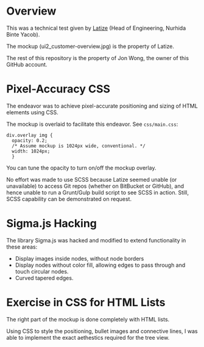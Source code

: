# Overview

This was a technical test given by [Latize](latize.com) (Head of Engineering, Nurhida Binte Yacob).

The mockup (ui2_customer-overview.jpg) is the property of Latize.

The rest of this repository is the property of Jon Wong, the owner of this GitHub account.

# Pixel-Accuracy CSS

The endeavor was to achieve pixel-accurate positioning and sizing of HTML elements using CSS.

The mockup is overlaid to facilitate this endeavor. See `css/main.css`:

    div.overlay img {
      opacity: 0.2;
      /* Assume mockup is 1024px wide, conventional. */
      width: 1024px;
      }

You can tune the opacity to turn on/off the mockup overlay.

No effort was made to use SCSS because Latize seemed unable (or unavailable) to access Git repos (whether on BitBucket or GitHub), and hence unable to run a Grunt/Gulp build script to see SCSS in action. Still, SCSS capability can be demonstrated on request.

# Sigma.js Hacking

The library Sigma.js was hacked and modified to extend functionality in these areas:

* Display images inside nodes, without node borders
* Display nodes without color fill, allowing edges to pass through and touch circular nodes.
* Curved tapered edges.

# Exercise in CSS for HTML Lists

The right part of the mockup is done completely with HTML lists.

Using CSS to style the positioning, bullet images and connective lines, I was able to implement the exact aethestics required for the tree view.
